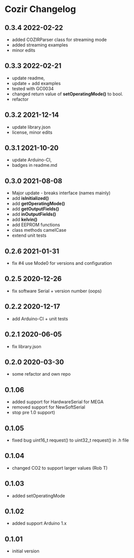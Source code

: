 
# Cozir Changelog


## 0.3.4 2022-02-22
- added COZIRParser class for streaming mode
- added streaming examples
- minor edits


## 0.3.3 2022-02-21
- update readme,
- update + add examples
- tested with GC0034
- changed return value of **setOperatingMode()** to bool.
- refactor


## 0.3.2 2021-12-14
- update library.json
- license, minor edits


## 0.3.1 2021-10-20
- update Arduino-CI,
- badges in readme.md


## 0.3.0 2021-08-08
- Major update - breaks interface (names mainly)
- add **isInitialized()**
- add **getOperatingMode()**
- add **getOutputFields()**
- add **inOutputFields()**
- add **kelvin()**
- add EEPROM functions
- class methods camelCase
- extend unit tests



## 0.2.6 2021-01-31
- fix #4 use Mode0 for versions and configuration

## 0.2.5 2020-12-26
- fix software Serial + version number (oops)

## 0.2.2 2020-12-17
- add Arduino-CI + unit tests

## 0.2.1 2020-06-05
- fix library.json

## 0.2.0 2020-03-30
- some refactor and own repo

## 0.1.06
- added support for HardwareSerial for MEGA
- removed support for NewSoftSerial
- stop pre 1.0 support)

## 0.1.05
- fixed bug uint16_t request() to uint32_t request() in .h file

## 0.1.04
- changed CO2 to support larger values (Rob T)

## 0.1.03
- added setOperatingMode

## 0.1.02
- added support Arduino 1.x

## 0.1.01
- initial version

